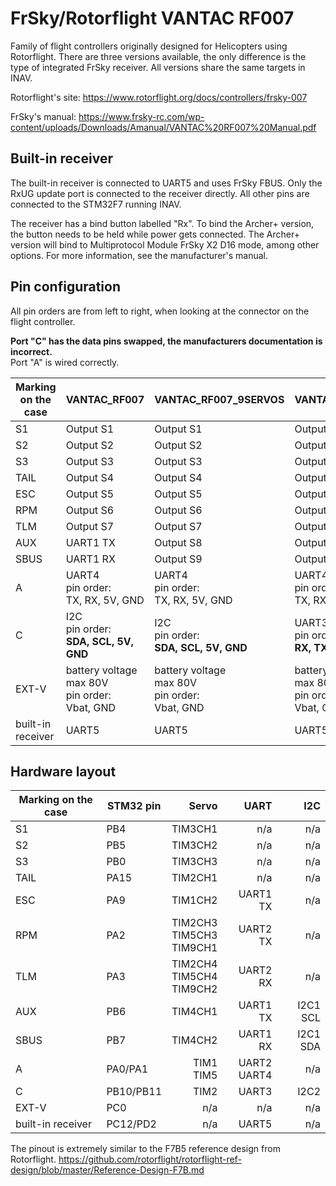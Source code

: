 FrSky/Rotorflight VANTAC RF007
==============================

Family of flight controllers originally designed for Helicopters using Rotorflight.
There are three versions available, the only difference is the type of integrated FrSky receiver.
All versions share the same targets in INAV.

Rotorflight's site: https://www.rotorflight.org/docs/controllers/frsky-007

FrSky's manual: https://www.frsky-rc.com/wp-content/uploads/Downloads/Amanual/VANTAC%20RF007%20Manual.pdf

Built-in receiver
-------------------

The built-in receiver is connected to UART5 and uses FrSky FBUS.
Only the RxUG update port is connected to the receiver directly.
All other pins are connected to the STM32F7 running INAV.

The receiver has a bind button labelled "Rx".
To bind the Archer+ version, the button needs to be held while power gets connected.
The Archer+ version will bind to Multiprotocol Module FrSky X2 D16 mode, among other options.
For more information, see the manufacturer's manual.

Pin configuration
-----------------

All pin orders are from left to right, when looking at the connector on the flight controller.

**Port "C" has the data pins swapped, the manufacturers documentation is incorrect.**  
Port "A" is wired correctly.

| Marking on the case | VANTAC_RF007                                          | VANTAC_RF007_9SERVOS                                  | VANTAC_RF007_NOI2C                                    |
|---------------------|-------------------------------------------------------|-------------------------------------------------------|-------------------------------------------------------|
| S1                  | Output S1                                             | Output S1                                             | Output S1                                             |
| S2                  | Output S2                                             | Output S2                                             | Output S2                                             |
| S3                  | Output S3                                             | Output S3                                             | Output S3                                             |
| TAIL                | Output S4                                             | Output S4                                             | Output S4                                             |
| ESC                 | Output S5                                             | Output S5                                             | Output S5                                             |
| RPM                 | Output S6                                             | Output S6                                             | Output S6                                             |
| TLM                 | Output S7                                             | Output S7                                             | Output S7                                             |
| AUX                 | UART1 TX                                              | Output S8                                             | Output S8                                             |
| SBUS                | UART1 RX                                              | Output S9                                             | Output S9                                             |
| A                   | UART4<br>pin order:<br>TX, RX, 5V, GND                | UART4<br>pin order:<br>TX, RX, 5V, GND                | UART4<br>pin order:<br>TX, RX, 5V, GND                |
| C                   | I2C<br>pin order:<br>**SDA, SCL, 5V, GND**            | I2C<br>pin order:<br>**SDA, SCL, 5V, GND**            | UART3<br>pin order:<br>**RX, TX, 5V, GND**            |
| EXT-V               | battery voltage<br>max 80V<br>pin order:<br>Vbat, GND | battery voltage<br>max 80V<br>pin order:<br>Vbat, GND | battery voltage<br>max 80V<br>pin order:<br>Vbat, GND |
| built-in receiver   | UART5                                                 | UART5                                                 | UART5                                                 |

Hardware layout
---------------


| Marking on the case | STM32 pin |                         Servo |           UART |      I2C |
|---------------------|-----------|------------------------------:|---------------:|---------:|
| S1                  | PB4       |                       TIM3CH1 |            n/a |      n/a |
| S2                  | PB5       |                       TIM3CH2 |            n/a |      n/a |
| S3                  | PB0       |                       TIM3CH3 |            n/a |      n/a |
| TAIL                | PA15      |                       TIM2CH1 |            n/a |      n/a |
| ESC                 | PA9       |                       TIM1CH2 |       UART1 TX |      n/a |
| RPM                 | PA2       | TIM2CH3<br>TIM5CH3<br>TIM9CH1 |       UART2 TX |      n/a |
| TLM                 | PA3       | TIM2CH4<br>TIM5CH4<br>TIM9CH2 |       UART2 RX |      n/a |
| AUX                 | PB6       |                       TIM4CH1 |       UART1 TX | I2C1 SCL |
| SBUS                | PB7       |                       TIM4CH2 |       UART1 RX | I2C1 SDA |
| A                   | PA0/PA1   |                  TIM1<br>TIM5 | UART2<br>UART4 |      n/a |
| C                   | PB10/PB11 |                          TIM2 |          UART3 |     I2C2 |
| EXT-V               | PC0       |                           n/a | n/a            | n/a      |
| built-in receiver   | PC12/PD2  |                           n/a |          UART5 |      n/a |

The pinout is extremely similar to the F7B5 reference design from Rotorflight.
https://github.com/rotorflight/rotorflight-ref-design/blob/master/Reference-Design-F7B.md